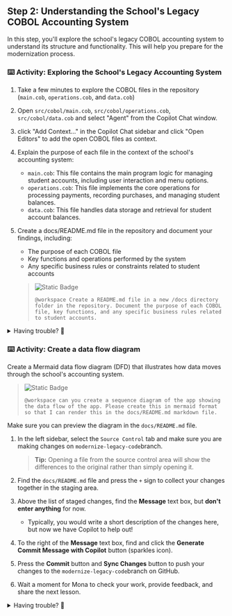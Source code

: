 ## Step 2: Understanding the School's Legacy COBOL Accounting System

In this step, you'll explore the school's legacy COBOL accounting system to understand its structure and functionality. This will help you prepare for the modernization process.

### ⌨️ Activity: Exploring the School's Legacy Accounting System

1. Take a few minutes to explore the COBOL files in the repository (`main.cob`, `operations.cob`, and `data.cob`)
1. Open `src/cobol/main.cob`, `src/cobol/operations.cob`, `src/cobol/data.cob` and select "Agent" from the Copilot Chat window.
1. click "Add Context..." in the Copilot Chat sidebar and click "Open Editors" to add the open COBOL files as context.
1. Explain the purpose of each file in the context of the school's accounting system:
   - `main.cob`: This file contains the main program logic for managing student accounts, including user interaction and menu options.
   - `operations.cob`: This file implements the core operations for processing payments, recording purchases, and managing student balances.
   - `data.cob`: This file handles data storage and retrieval for student account balances.
1. Create a docs/README.md file in the repository and document your findings, including:
   - The purpose of each COBOL file
   - Key functions and operations performed by the system
   - Any specific business rules or constraints related to student accounts
  
    > ![Static Badge](https://img.shields.io/badge/-Prompt-text?style=social&logo=github%20copilot)
    >
    > ```prompt
    > @workspace Create a README.md file in a new /docs directory folder in the repository. Document the purpose of each COBOL file, key functions, and any specific business rules related to student accounts.
    > ```

<details>
<summary>Having trouble? 🤷</summary><br/>

- COBOL is a column-sensitive language. The code is organized in divisions (IDENTIFICATION, DATA, PROCEDURE) and sections.
- The `main.cob` file handles the user interface and menu options (view student balance, process payment, record purchase, exit)
- The `operations.cob` file contains the logic for different student account operations
- The `data.cob` file manages the storage of student account balances

</details>

### ⌨️ Activity: Create a data flow diagram

Create a Mermaid data flow diagram (DFD) that illustrates how data moves through the school's accounting system.

  > ![Static Badge](https://img.shields.io/badge/-Prompt-text?style=social&logo=github%20copilot)
  >
  > ```prompt
  > @workspace can you create a sequence diagram of the app showing the data flow of the app. Please create this in mermaid format so that I can render this in the docs/README.md markdown file.
  > ```

Make sure you can preview the diagram in the `docs/README.md` file.

1. In the left sidebar, select the `Source Control` tab and make sure you are making changes on `modernize-legacy-code`branch.

   > **Tip:** Opening a file from the source control area will show the differences to the original rather than simply opening it.

1. Find the `docs/README.md` file and press the `+` sign to collect your changes together in the staging area.

1. Above the list of staged changes, find the **Message** text box, but **don't enter anything** for now.

   - Typically, you would write a short description of the changes here, but now we have Copilot to help out!

1. To the right of the **Message** text box, find and click the **Generate Commit Message with Copilot** button (sparkles icon).

1. Press the **Commit** button and **Sync Changes** button to push your changes to the `modernize-legacy-code`branch on GitHub.

1. Wait a moment for Mona to check your work, provide feedback, and share the next lesson.

<details>
<summary>Having trouble? 🤷</summary><br/>

If you don't get feedback, here are some things to check:

- Make sure your pushed the `docs/README.md` file changes to the branch `modernize-legacy-code`.

</details>
